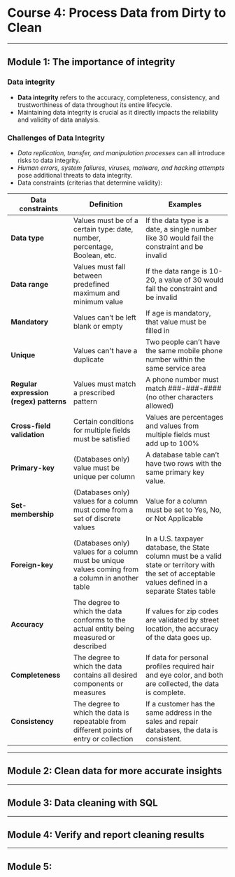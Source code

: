 # Course 4: Process Data from Dirty to Clean
----
## Module 1: The importance of integrity
### Data integrity
- **Data integrity** refers to the accuracy, completeness, consistency, and trustworthiness of data throughout its entire lifecycle.
- Maintaining data integrity is crucial as it directly impacts the reliability and validity of data analysis.

### Challenges of Data Integrity
- _Data replication, transfer, and manipulation processes_ can all introduce risks to data integrity.
- *Human errors, system failures, viruses, malware, and hacking attempts* pose additional threats to data integrity.
- Data constraints (criterias that determine validity):

|**Data constraints**|Definition|Examples|
|----|----|----|
|**Data type**|Values must be of a certain type: date, number, percentage, Boolean, etc.|If the data type is a date, a single number like 30 would fail the constraint and be invalid|
|**Data range**|Values must fall between predefined maximum and minimum value|If the data range is 10-20, a value of 30 would fail the constraint and be invalid|
|**Mandatory**|Values can’t be left blank or empty|If age is mandatory, that value must be filled in|
|**Unique**|Values can't have a duplicate|Two people can’t have the same mobile phone number within the same service area|
|**Regular expression (regex) patterns**|Values must match a prescribed pattern|A phone number must match ###-###-#### (no other characters allowed)|
|**Cross-field validation**|Certain conditions for multiple fields must be satisfied|Values are percentages and values from multiple fields must add up to 100%|
|**Primary-key**|(Databases only) value must be unique per column|A database table can’t have two rows with the same primary key value.|
|**Set-membership**|(Databases only) values for a column must come from a set of discrete values|Value for a column must be set to Yes, No, or Not Applicable|
|**Foreign-key**|(Databases only) values for a column must be unique values coming from a column in another table|In a U.S. taxpayer database, the State column must be a valid state or territory with the set of acceptable values defined in a separate States table|
|**Accuracy**|The degree to which the data conforms to the actual entity being measured or described|If values for zip codes are validated by street location, the accuracy of the data goes up.|
|**Completeness**|The degree to which the data contains all desired components or measures|If data for personal profiles required hair and eye color, and both are collected, the data is complete.|
|**Consistency**|The degree to which the data is repeatable from different points of entry or collection|If a customer has the same address in the sales and repair databases, the data is consistent.|



----
## Module 2: Clean data for more accurate insights



----
## Module 3: Data cleaning with SQL



----
## Module 4: Verify and report cleaning results



----
## Module 5:
